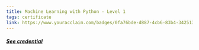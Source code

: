 ```yaml
---
title: Machine Learning with Python - Level 1
tags: certificate
link: https://www.youracclaim.com/badges/0fa76bde-d887-4cb6-83b4-342513b5c6f5/linked_in_profile
---
```


<h5><a class='decor' href="https://www.youracclaim.com/badges/0fa76bde-d887-4cb6-83b4-342513b5c6f5/linked_in_profile">See credential</a></h5>
